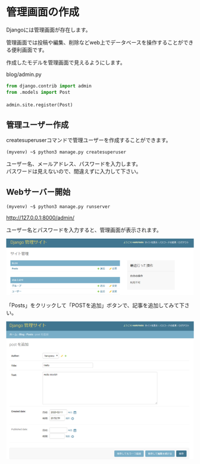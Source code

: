 
# 管理画面の作成

Djangoには管理画面が存在します。

管理画面では投稿や編集、削除などweb上でデータベースを操作することができる便利画面です。

作成したモデルを管理画面で見えるようにします。

blog/admin.py
```python:blog/admin.py
from django.contrib import admin
from .models import Post

admin.site.register(Post)
```

## 管理ユーザー作成

createsuperuserコマンドで管理ユーザーを作成することができます。

```
(myvenv) ~$ python3 manage.py createsuperuser
```
ユーザー名、メールアドレス、パスワードを入力します。  
パスワードは見えないので、間違えずに入力して下さい。

## Webサーバー開始

```
(myvenv) ~$ python3 manage.py runserver
```

http://127.0.0.1:8000/admin/

ユーザー名とパスワードを入力すると、管理画面が表示されます。

![Admin](../img/admin.png)

「Posts」をクリックして「POSTを追加」ボタンで、記事を追加してみて下さい。

![Post](../img/post.png)
